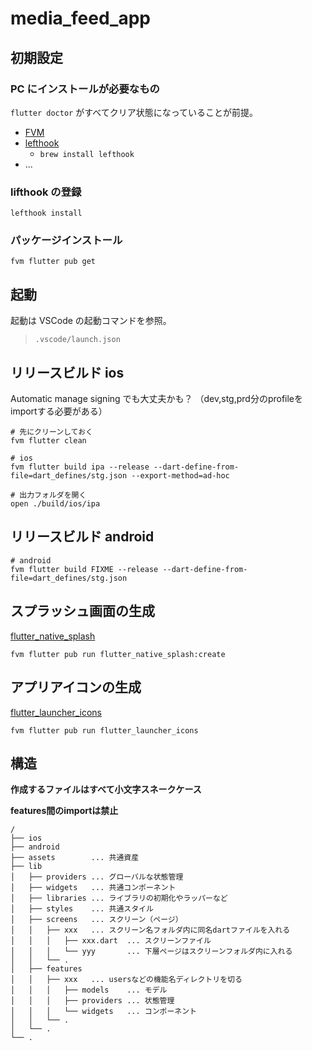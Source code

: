 # media_feed_app

## 初期設定

### PC にインストールが必要なもの

`flutter doctor` がすべてクリア状態になっていることが前提。

- [FVM](https://fvm.app/docs/getting_started/installation)
- [lefthook](https://github.com/evilmartians/lefthook#usage)
  - `brew install lefthook`
- ...

### lifthook の登録

```
lefthook install
```

### パッケージインストール

```
fvm flutter pub get
```

## 起動

起動は VSCode の起動コマンドを参照。

> `.vscode/launch.json`

## リリースビルド ios

Automatic manage signing でも大丈夫かも？
（dev,stg,prd分のprofileをimportする必要がある）

```
# 先にクリーンしておく
fvm flutter clean
```

```
# ios
fvm flutter build ipa --release --dart-define-from-file=dart_defines/stg.json --export-method=ad-hoc
```

```
# 出力フォルダを開く
open ./build/ios/ipa
```

## リリースビルド android

```
# android
fvm flutter build FIXME --release --dart-define-from-file=dart_defines/stg.json
```

## スプラッシュ画面の生成

[flutter_native_splash](https://pub.dev/packages/flutter_native_splash)

```
fvm flutter pub run flutter_native_splash:create
```

## アプリアイコンの生成

[flutter_launcher_icons](https://pub.dev/packages/flutter_launcher_icons)

```
fvm flutter pub run flutter_launcher_icons
```

## 構造

**作成するファイルはすべて小文字スネークケース**

**features間のimportは禁止**

```
/
├── ios
├── android
├── assets        ... 共通資産
├── lib
│   ├── providers ... グローバルな状態管理
│   ├── widgets   ... 共通コンポーネント
│   ├── libraries ... ライブラリの初期化やラッパーなど
│   ├── styles    ... 共通スタイル
│   ├── screens   ... スクリーン（ページ）
│   │   ├── xxx   ... スクリーン名フォルダ内に同名dartファイルを入れる
│   │   │   ├── xxx.dart  ... スクリーンファイル
│   │   │   └── yyy       ... 下層ページはスクリーンフォルダ内に入れる
│   │   └── .
│   ├── features
│   │   ├── xxx   ... usersなどの機能名ディレクトリを切る
│   │   │   ├── models    ... モデル
│   │   │   ├── providers ... 状態管理
│   │   │   └── widgets   ... コンポーネント
│   │   └── .
│   └── .
└── .
```
